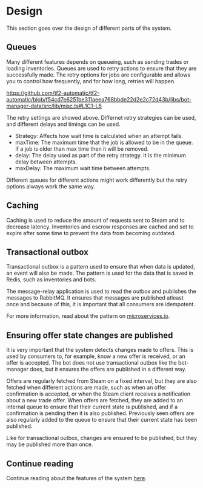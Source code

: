# Design

This section goes over the design of different parts of the system.

## Queues

Many different features depends on queueing, such as sending trades or loading inventories. Queues are used to retry actions to ensure that they are successfully made. The retry options for jobs are configurable and allows you to control how frequently, and for how long, retries will happen.

https://github.com/tf2-automatic/tf2-automatic/blob/f54cd7e6251be311aeea768bbde22d2e2c72d43b/libs/bot-manager-data/src/lib/misc.ts#L1C1-L6

The retry settings are showed above. Differnet retry strategies can be used, and different delays and timings can be used.

- Strategy: Affects how wait time is calculated when an attempt fails.
- maxTime: The maximum time that the job is allowed to be in the queue. If a job is older than max time then it will be removed.
- delay: The delay used as part of the retry strategy. It is the minimum delay between attempts.
- maxDelay: The maximum wait time between attempts.

Different queues for different actions might work differently but the retry options always work the same way.

## Caching

Caching is used to reduce the amount of requests sent to Steam and to decrease latency. Inventories and escrow responses are cached and set to expire after some time to prevent the data from becoming outdated.

## Transactional outbox

Transactional outbox is a pattern used to ensure that when data is updated, an event will also be made. The pattern is used for the data that is saved in Redis, such as inventories and bots.

The message-relay application is used to read the outbox and publishes the messages to RabbitMQ. It ensures that messages are published atleast once and because of this, it is important that all consumers are idempotent.

For more information, read about the pattern on [microservices.io](https://microservices.io/patterns/data/transactional-outbox.html).

## Ensuring offer state changes are published

It is very important that the system detects changes made to offers. This is used by consumers to, for example, know a new offer is received, or an offer is accepted. The bot does not use transactional outbox like the bot-manager does, but it ensures the offers are published in a different way.

Offers are regularly fetched from Steam on a fixed interval, but they are also fetched when different actions are made, such as when an offer confirmation is accepted, or when the Steam client receives a notification about a new trade offer. When offers are fetched, they are added to an internal queue to ensure that their current state is published, and if a confirmation is pending then it is also published. Previously seen offers are also regularly added to the queue to ensure that their current state has been published.

Like for transactional outbox, changes are ensured to be published, but they may be published more than once.

## Continue reading

Continue reading about the features of the system [here](features.md).
